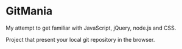 GitMania
===========
My attempt to get familiar with JavaScript, jQuery, node.js and CSS.

Project that present your local git repository in the browser.
